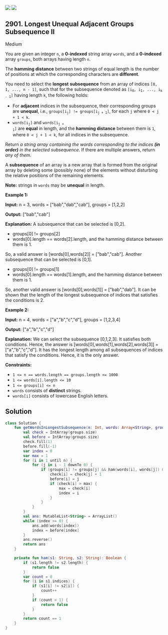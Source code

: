 [![](https://img.shields.io/github/stars/javadev/LeetCode-in-Kotlin?label=Stars&style=flat-square)](https://github.com/javadev/LeetCode-in-Kotlin)
[![](https://img.shields.io/github/forks/javadev/LeetCode-in-Kotlin?label=Fork%20me%20on%20GitHub%20&style=flat-square)](https://github.com/javadev/LeetCode-in-Kotlin/fork)

## 2901\. Longest Unequal Adjacent Groups Subsequence II

Medium

You are given an integer `n`, a **0-indexed** string array `words`, and a **0-indexed** array `groups`, both arrays having length `n`.

The **hamming distance** between two strings of equal length is the number of positions at which the corresponding characters are **different**.

You need to select the **longest** **subsequence** from an array of indices `[0, 1, ..., n - 1]`, such that for the subsequence denoted as <code>[i<sub>0</sub>, i<sub>1</sub>, ..., i<sub>k - 1</sub>]</code> having length `k`, the following holds:

*   For **adjacent** indices in the subsequence, their corresponding groups are **unequal**, i.e., <code>groups[i<sub>j</sub>] != groups[i<sub>j + 1</sub>]</code>, for each `j` where `0 < j + 1 < k`.
*   <code>words[i<sub>j</sub>]</code> and <code>words[i<sub>j + 1</sub>]</code> are **equal** in length, and the **hamming distance** between them is `1`, where `0 < j + 1 < k`, for all indices in the subsequence.

Return _a string array containing the words corresponding to the indices **(in order)** in the selected subsequence_. If there are multiple answers, return _any of them_.

A **subsequence** of an array is a new array that is formed from the original array by deleting some (possibly none) of the elements without disturbing the relative positions of the remaining elements.

**Note:** strings in `words` may be **unequal** in length.

**Example 1:**

**Input:** n = 3, words = ["bab","dab","cab"], groups = [1,2,2]

**Output:** ["bab","cab"]

**Explanation:** A subsequence that can be selected is [0,2]. 
- groups[0] != groups[2] 
- words[0].length == words[2].length, and the hamming distance between them is 1. 

So, a valid answer is [words[0],words[2]] = ["bab","cab"]. Another subsequence that can be selected is [0,1]. 
- groups[0] != groups[1] 
- words[0].length == words[1].length, and the hamming distance between them is 1. 

So, another valid answer is [words[0],words[1]] = ["bab","dab"]. It can be shown that the length of the longest subsequence of indices that satisfies the conditions is 2.

**Example 2:**

**Input:** n = 4, words = ["a","b","c","d"], groups = [1,2,3,4]

**Output:** ["a","b","c","d"]

**Explanation:** We can select the subsequence [0,1,2,3]. It satisfies both conditions. Hence, the answer is [words[0],words[1],words[2],words[3]] = ["a","b","c","d"]. It has the longest length among all subsequences of indices that satisfy the conditions. Hence, it is the only answer.

**Constraints:**

*   `1 <= n == words.length == groups.length <= 1000`
*   `1 <= words[i].length <= 10`
*   `1 <= groups[i] <= n`
*   `words` consists of **distinct** strings.
*   `words[i]` consists of lowercase English letters.

## Solution

```kotlin
class Solution {
    fun getWordsInLongestSubsequence(n: Int, words: Array<String>, groups: IntArray): List<String> {
        val check = IntArray(groups.size)
        val before = IntArray(groups.size)
        check.fill(1)
        before.fill(-1)
        var index = 0
        var max = 1
        for (i in 1 until n) {
            for (j in i - 1 downTo 0) {
                if (groups[i] != groups[j] && ham(words[i], words[j]) && check[j] + 1 > check[i]) {
                    check[i] = check[j] + 1
                    before[i] = j
                    if (check[i] > max) {
                        max = check[i]
                        index = i
                    }
                }
            }
        }
        val ans: MutableList<String> = ArrayList()
        while (index >= 0) {
            ans.add(words[index])
            index = before[index]
        }
        ans.reverse()
        return ans
    }

    private fun ham(s1: String, s2: String): Boolean {
        if (s1.length != s2.length) {
            return false
        }
        var count = 0
        for (i in s1.indices) {
            if (s1[i] != s2[i]) {
                count++
            }
            if (count > 1) {
                return false
            }
        }
        return count == 1
    }
}
```